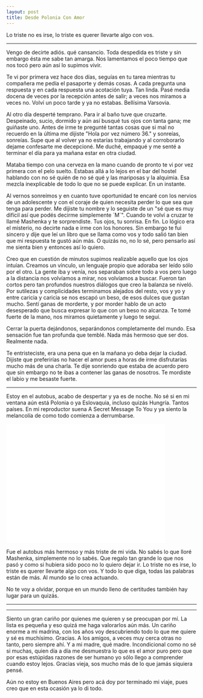```yaml
---
layout: post
title: Desde Polonia Con Amor
---
```


Lo triste no es irse, lo triste es querer llevarte algo con vos.

-----

Vengo de decirte adiós. qué cansancio. Toda despedida es triste y sin embargo ésta me sabe tan amarga. Nos lamentamos el poco tiempo que nos tocó pero aún así lo supimos vivir.  

Te vi por primera vez hace dos días, seguías en tu tarea mientras tu compañera me pedía el pasaporte y demás cosas. A cada pregunta una respuesta y en cada respuesta una acotación tuya. Tan linda. Pasé media docena de veces por la recepción antes de salir; a veces nos miramos a veces no. Volví un poco tarde y ya no estabas. Bellísima Varsovia.  

Al otro día desperté temprano. Para ir al baño tuve que cruzarte. Despeinado, sucio, dormido y aún así busqué tus ojos con tanta gana; me guiñaste uno. Antes de irme te pregunté tantas cosas que si mal no recuerdo en la última me dijiste "Hola por vez número 36." y sonreías, sonreías. Supe que al volver ya no estarías trabajando y al corroborarlo dejame confesarte me decepcioné. Me duché, empaqué y me senté a terminar el día para ya mañana estar en otra ciudad.  

Mataba tiempo con una cerveza en la mano cuando de pronto te vi por vez primera con el pelo suelto. Estabas allá a lo lejos en el bar del hostel hablando con no sé quién de no sé qué y las mariposas y la alquimia. Esa mezcla inexplicable de todo lo que no se puede explicar. En un instante.  

Al vernos sonreímos y en cuanto tuve oportunidad te encaré con los nervios de un adolescente y con el coraje de quien necesita perder lo que sea que tenga para perder. Me dijiste tu nombre y lo seguiste de un "sé que es muy difícil así que podés decirme simplemente ´M´". Cuando te volví a cruzar te llamé Mashenka y te sorprendiste. Tus ojos, tu sonrisa. En fin. Lo lógico era el misterio, no decirte nada e irme con los honores. Sin embargo te fui sincero y dije que leí un libro que se llama como vos y todo salió tan bien que mi respuesta te gustó aún más. O quizás no, no lo sé, pero pensarlo así me sienta bien y entonces así lo quiero.  

Creo que en cuestión de minutos supimos realizable aquello que los ojos intuían. Creamos un vínculo, un lenguaje propio que adoraba ser leído sólo por el otro. La gente iba y venía, nos separaban sobre todo a vos pero luego a la distancia nos volvíamos a mirar, nos volvíamos a buscar. Fueron tan cortos pero tan profundos nuestros diálogos que creo la balanza se niveló.  
Por sutilezas y complicidades terminamos alejados del resto, vos y yo y entre caricia y caricia se nos escapó un beso, de esos dulces que gustan mucho. Sentí ganas de morderte, y por morder hablo de un acto desesperado que busca expresar lo que con un beso no alcanza. Te tomé fuerte de la mano, nos miramos quietamente y luego te seguí.  

Cerrar la puerta dejándonos, separándonos completamente del mundo. Esa sensación fue tan profunda que temblé. Nada más hermoso que ser dos. Realmente nada.  

Te entristeciste, era una pena que en la mañana yo deba dejar la ciudad. Dijiste que preferirías no hacer el amor pues a horas de irme disfrutarías mucho más de una charla. Te dije sonriendo que estaba de acuerdo pero que sin embargo no te ibas a contener las ganas de nosotros. Te mordiste el labio y me besaste fuerte.   

----

Estoy en el autobus, acabo de despertar y ya es de noche. No sé si en mi ventana aún está Polonia o ya Eslovaquia, incluso quizás Hungría. Tantos países. En mi reproductor suena A Secret Message To You y ya siento la melancolía de como todo comienza a derrumbarse.  

<iframe width="420" height="315" src="//www.youtube.com/embed/k3od-ijY75U" frameborder="0" allowfullscreen></iframe> 

Fue el autobus más hermoso y más triste de mi vida. No sabés lo que lloré Mashenka, simplemente no lo sabés. Que regalo tan grande lo que nos pasó y como si hubiera sido poco no lo quiero dejar ir. 
Lo triste no es irse, lo triste es querer llevarte algo con vos. Y todo lo que diga, todas las palabras están de más. Al mundo se lo crea actuando.  

No te voy a olvidar, porque en un mundo lleno de certitudes también hay lugar para un quizás.  

----
----

Siento un gran cariño por quienes me quieren y se preocupan por mí. La lista es pequeña y eso quizá me haga valorarlos aún más. Un cariño enorme a mi madrina, con los años voy descubriendo todo lo que me quiere y sé es muchísimo. Gracias. A los amigos, a veces muy cerca otras no tanto, pero siempre ahí. Y a mi madre, qué madre. Incondicional como no sé si muchas, quien día a día me desmuestra lo que es el amor puro pero que por esas estúpidas razones de ser humano yo sólo llego a comprender cuando estoy lejos. Gracias vieja, sos mucho más de lo que jamás siquiera pensé.  

Aún no estoy en Buenos Aires pero acá doy por terminado mi viaje, pues creo que en esta ocasión ya lo di todo.  

 

